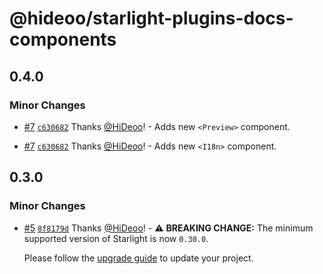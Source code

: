 # @hideoo/starlight-plugins-docs-components

## 0.4.0

### Minor Changes

- [#7](https://github.com/HiDeoo/starlight-plugins-docs-components/pull/7) [`c630682`](https://github.com/HiDeoo/starlight-plugins-docs-components/commit/c630682c81e7e9dd45e720bfd6dd1a31d83fc056) Thanks [@HiDeoo](https://github.com/HiDeoo)! - Adds new `<Preview>` component.

- [#7](https://github.com/HiDeoo/starlight-plugins-docs-components/pull/7) [`c630682`](https://github.com/HiDeoo/starlight-plugins-docs-components/commit/c630682c81e7e9dd45e720bfd6dd1a31d83fc056) Thanks [@HiDeoo](https://github.com/HiDeoo)! - Adds new `<I18n>` component.

## 0.3.0

### Minor Changes

- [#5](https://github.com/HiDeoo/starlight-plugins-docs-components/pull/5) [`8f8179d`](https://github.com/HiDeoo/starlight-plugins-docs-components/commit/8f8179df70ea404ffe2488c17e44cbc69d4221b0) Thanks [@HiDeoo](https://github.com/HiDeoo)! - ⚠️ **BREAKING CHANGE:** The minimum supported version of Starlight is now `0.30.0`.

  Please follow the [upgrade guide](https://github.com/withastro/starlight/releases/tag/%40astrojs/starlight%400.30.0) to update your project.
